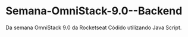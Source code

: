 # Semana-OmniStack-9.0--Backend
Da semana OmniStack 9.0 da Rocketseat 
Códido utilizando Java Script.
